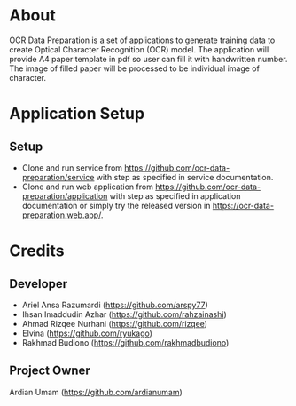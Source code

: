 # About

OCR Data Preparation is a set of applications to generate training data to create Optical Character Recognition (OCR) model. The application will provide A4 paper template in pdf so user can fill it with handwritten number. The image of filled paper will be processed to be individual image of character.

# Application Setup

## Setup

- Clone and run service from https://github.com/ocr-data-preparation/service with step as specified in service documentation.
- Clone and run web application from https://github.com/ocr-data-preparation/application with step as specified in application documentation or simply try the released version in https://ocr-data-preparation.web.app/.

# Credits

## Developer

- Ariel Ansa Razumardi (https://github.com/arspy77)
- Ihsan Imaddudin Azhar (https://github.com/rahzainashi)
- Ahmad Rizqee Nurhani (https://github.com/rizqee)
- Elvina (https://github.com/ryukago)
- Rakhmad Budiono (https://github.com/rakhmadbudiono)

## Project Owner

Ardian Umam (https://github.com/ardianumam)
